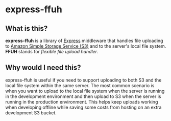 # express-ffuh

## What is this?
**express-ffuh** is a library of [Express](https://expressjs.com) middleware that handles file uploading to [Amazon Simple Storage Service (S3)](https://aws.amazon.com/s3) and to the server's local file system. **FFUH** stands for *flexible file upload handler*.

## Why would I need this?
express-ffuh is useful if you need to support uploading to both S3 and the local file system within the same server. The most common scenario is when you want to upload to the local file system when the server is running in the development environment and then upload to S3 when the server is running in the production environment. This helps keep uploads working when developing offline while saving some costs from hosting on an extra development S3 bucket.
